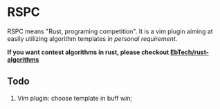 # RSPC

RSPC means "Rust, programing competition". It is a vim plugin aiming at easily
utilizing algorithm templates *in personal requirement*.

**If you want contest algorithms in rust, please checkout [EbTech/rust-algorithms](https://crates.io/crates/contest-algorithms)**

## Todo

1. Vim plugin: choose template in buff win;
